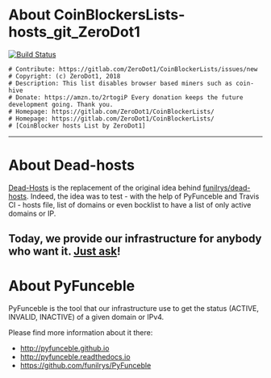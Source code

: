 # About CoinBlockersLists-hosts_git_ZeroDot1

[![Build Status](https://travis-ci.org/dead-hosts/CoinBlockersLists-hosts_git_ZeroDot1.svg?branch=master)](https://travis-ci.org/dead-hosts/CoinBlockersLists-hosts_git_ZeroDot1)

```
# Contribute: https://gitlab.com/ZeroDot1/CoinBlockerLists/issues/new
# Copyright: (c) ZeroDot1, 2018
# Description: This list disables browser based miners such as coin-hive
# Donate: https://amzn.to/2rtogiP Every donation keeps the future development going. Thank you.
# Homepage: https://gitlab.com/ZeroDot1/CoinBlockerLists/
# Homepage: https://gitlab.com/ZeroDot1/CoinBlockerLists/
# [CoinBlocker hosts List by ZeroDot1]
```

--------------------------------------------------------------------------------

# About Dead-hosts

[Dead-Hosts](https://github.com/dead-hosts) is the replacement of the original idea behind [funilrys/dead-hosts](https://github.com/funilrys/dead-hosts).
Indeed, the idea was to test - with the help of PyFunceble and Travis CI - hosts file, list of domains or even bocklist to have a list of only active domains or IP.

Today, we provide our infrastructure for anybody who want it. [Just ask](https://github.com/dead-hosts/dev-center/issues/new?template=inclusion-request.md)!
--------------------------------------------------------------------------------

# About PyFunceble

PyFunceble is the tool that our infrastructure use to get the status (ACTIVE, INVALID, INACTIVE) of a given domain or IPv4.

Please find more information about it there:

* http://pyfunceble.github.io
* http://pyfunceble.readthedocs.io
* https://github.com/funilrys/PyFunceble

